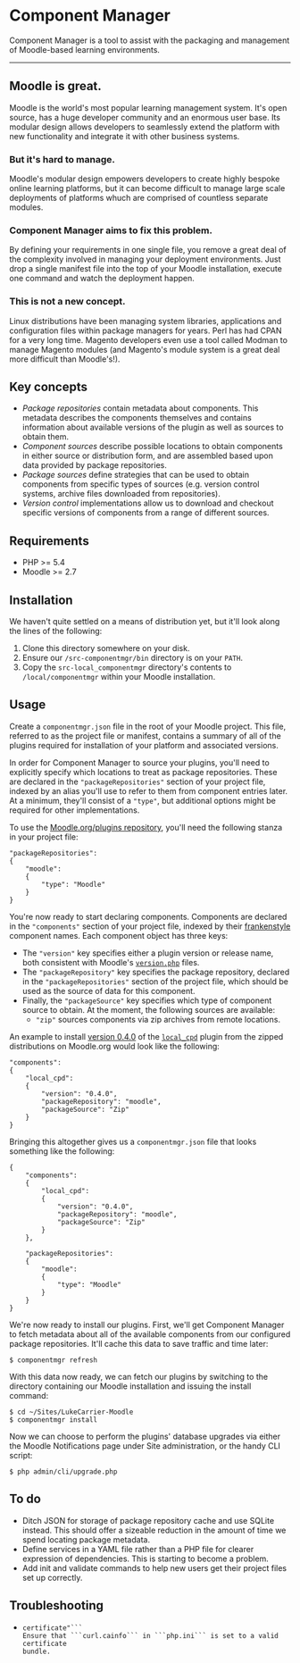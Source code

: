 # Component Manager

Component Manager is a tool to assist with the packaging and management
of Moodle-based learning environments.

* * *

## Moodle is great.

Moodle is the world's most popular learning management system. It's open source,
has a huge developer community and an enormous user base. Its modular design
allows developers to seamlessly extend the platform with new functionality and
integrate it with other business systems.

### But it's hard to manage.

Moodle's modular design empowers developers to create highly bespoke online
learning platforms, but it can become difficult to manage large scale
deployments of platforms whuch are comprised of countless separate modules.

### Component Manager aims to fix this problem.

By defining your requirements in one single file, you remove a great deal of the
complexity involved in managing your deployment environments. Just drop a single
manifest file into the top of your Moodle installation, execute one command and
watch the deployment happen.

### This is not a new concept.

Linux distributions have been managing system libraries, applications and
configuration files within package managers for years. Perl has had CPAN for a
very long time. Magento developers even use a tool called Modman to manage
Magento modules (and Magento's module system is a great deal more difficult than
Moodle's!).

## Key concepts

* _Package repositories_ contain metadata about components. This metadata
  describes the components themselves and contains information about available
  versions of the plugin as well as sources to obtain them.
* _Component sources_ describe possible locations to obtain components in either
  source or distribution form, and are assembled based upon data provided by
  package repositories.
* _Package sources_ define strategies that can be used to obtain components from
  specific types of sources (e.g. version control systems, archive files
  downloaded from repositories).
* _Version control_ implementations allow us to download and checkout specific
  versions of components from a range of different sources.

## Requirements

* PHP >= 5.4
* Moodle >= 2.7

## Installation

We haven't quite settled on a means of distribution yet, but it'll look along
the lines of the following:

1. Clone this directory somewhere on your disk.
2. Ensure our ```/src-componentmgr/bin``` directory is on your ```PATH```.
3. Copy the ```src-local_componentmgr``` directory's contents to
   ```/local/componentmgr``` within your Moodle installation.

## Usage

Create a ```componentmgr.json``` file in the root of your Moodle project. This
file, referred to as the project file or manifest, contains a summary of all of
the plugins required for installation of your platform and associated versions.

In order for Component Manager to source your plugins, you'll need to
explicitly specify which locations to treat as package repositories. These are
declared in the ```"packageRepositories"``` section of your project file,
indexed by an alias you'll use to refer to them from component entries later. At
a minimum, they'll consist of a ```"type"```, but additional options might be
required for other implementations.

To use the [Moodle.org/plugins repository](https://moodle.org/plugins), you'll
need the following stanza in your project file:

    "packageRepositories":
    {
        "moodle":
        {
            "type": "Moodle"
        }
    }

You're now ready to start declaring components. Components are declared in the
```"components"``` section of your project file, indexed by their
[frankenstyle](https://docs.moodle.org/dev/Frankenstyle) component names. Each
component object has three keys:

* The ```"version"``` key specifies either a plugin version or release name,
  both consistent with Moodle's
  [```version.php```](https://docs.moodle.org/dev/version.php) files.
* The ```"packageRepository"``` key specifies the package repository, declared
  in the ```"packageRepositories"``` section of the project file, which should
  be used as the source of data for this component.
* Finally, the ```"packageSource"``` key specifies which type of component
  source to obtain. At the moment, the following sources are available:
    * ```"zip"``` sources components via zip archives from remote locations.

An example to install
[version 0.4.0](https://moodle.org/plugins/pluginversion.php?id=7567) of the
[```local_cpd```](https://moodle.org/plugins/view/local_cpd) plugin from the
zipped distributions on Moodle.org would look like the following:

    "components":
    {
        "local_cpd":
        {
            "version": "0.4.0",
            "packageRepository": "moodle",
            "packageSource": "Zip"
        }
    }

Bringing this altogether gives us a ```componentmgr.json``` file that looks
something like the following:

    {
        "components":
        {
            "local_cpd":
            {
                "version": "0.4.0",
                "packageRepository": "moodle",
                "packageSource": "Zip"
            }
        },

        "packageRepositories":
        {
            "moodle":
            {
                "type": "Moodle"
            }
        }
    }

We're now ready to install our plugins. First, we'll get Component Manager to
fetch metadata about all of the available components from our configured package
repositories. It'll cache this data to save traffic and time later:

    $ componentmgr refresh

With this data now ready, we can fetch our plugins by switching to the directory
containing our Moodle installation and issuing the install command:

    $ cd ~/Sites/LukeCarrier-Moodle
    $ componentmgr install

Now we can choose to perform the plugins' database upgrades via either the
Moodle Notifications page under Site administration, or the handy CLI script:

    $ php admin/cli/upgrade.php

## To do

* Ditch JSON for storage of package repository cache and use SQLite instead.
  This should offer a sizeable reduction in the amount of time we spend locating
  package metadata.
* Define services in a YAML file rather than a PHP file for clearer expression
  of dependencies. This is starting to become a problem.
* Add init and validate commands to help new users get their project files set
  up correctly.

## Troubleshooting

* ```"cURL error 60: SSL certificate problem: unable to get local issuer
  certificate"```
  Ensure that ```curl.cainfo``` in ```php.ini``` is set to a valid certificate
  bundle.
